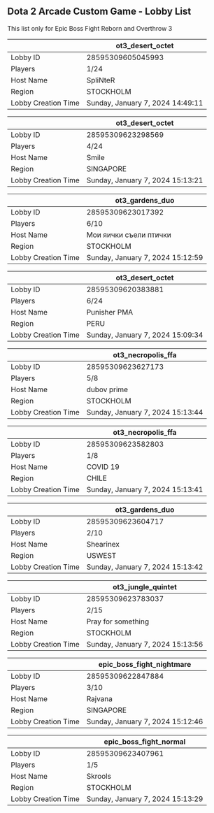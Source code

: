 ## Dota 2 Arcade Custom Game - Lobby List

This list only for Epic Boss Fight Reborn and Overthrow 3

|  | ot3_desert_octet |
| ------ | ------ |
| Lobby ID | 28595309605045993 |
| Players | 1/24 |
| Host Name | SpliNteR |
| Region | STOCKHOLM |
| Lobby Creation Time | Sunday, January 7, 2024 14:49:11 |


|  | ot3_desert_octet |
| ------ | ------ |
| Lobby ID | 28595309623298569 |
| Players | 4/24 |
| Host Name | Smile |
| Region | SINGAPORE |
| Lobby Creation Time | Sunday, January 7, 2024 15:13:21 |


|  | ot3_gardens_duo |
| ------ | ------ |
| Lobby ID | 28595309623017392 |
| Players | 6/10 |
| Host Name | Мои яички съели птички |
| Region | STOCKHOLM |
| Lobby Creation Time | Sunday, January 7, 2024 15:12:59 |


|  | ot3_desert_octet |
| ------ | ------ |
| Lobby ID | 28595309620383881 |
| Players | 6/24 |
| Host Name | Punisher PMA |
| Region | PERU |
| Lobby Creation Time | Sunday, January 7, 2024 15:09:34 |


|  | ot3_necropolis_ffa |
| ------ | ------ |
| Lobby ID | 28595309623627173 |
| Players | 5/8 |
| Host Name | dubov prime |
| Region | STOCKHOLM |
| Lobby Creation Time | Sunday, January 7, 2024 15:13:44 |


|  | ot3_necropolis_ffa |
| ------ | ------ |
| Lobby ID | 28595309623582803 |
| Players | 1/8 |
| Host Name | COVID 19 |
| Region | CHILE |
| Lobby Creation Time | Sunday, January 7, 2024 15:13:41 |


|  | ot3_gardens_duo |
| ------ | ------ |
| Lobby ID | 28595309623604717 |
| Players | 2/10 |
| Host Name | Shearinex |
| Region | USWEST |
| Lobby Creation Time | Sunday, January 7, 2024 15:13:42 |


|  | ot3_jungle_quintet |
| ------ | ------ |
| Lobby ID | 28595309623783037 |
| Players | 2/15 |
| Host Name | Pray for something |
| Region | STOCKHOLM |
| Lobby Creation Time | Sunday, January 7, 2024 15:13:56 |


|  | epic_boss_fight_nightmare |
| ------ | ------ |
| Lobby ID | 28595309622847884 |
| Players | 3/10 |
| Host Name | Rajvana |
| Region | SINGAPORE |
| Lobby Creation Time | Sunday, January 7, 2024 15:12:46 |


|  | epic_boss_fight_normal |
| ------ | ------ |
| Lobby ID | 28595309623407961 |
| Players | 1/5 |
| Host Name | Skrools |
| Region | STOCKHOLM |
| Lobby Creation Time | Sunday, January 7, 2024 15:13:29 |


